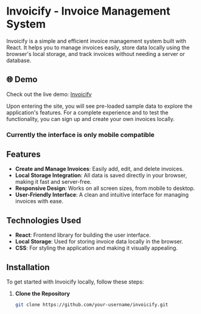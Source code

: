 # Invoicify - Invoice Management System

Invoicify is a simple and efficient invoice management system built with React. It helps you to manage invoices easily, store data locally using the browser's local storage, and track invoices without needing a server or database.

## 🌐 Demo

Check out the live demo: [Invoicify](https://invoiciify.netlify.app)

Upon entering the site, you will see pre-loaded sample data to explore the application's features. For a complete experience and to test the functionality, you can sign up and create your own invoices locally.

### Currently the interface is only mobile compatible

## Features

- **Create and Manage Invoices**: Easily add, edit, and delete invoices.
- **Local Storage Integration**: All data is saved directly in your browser, making it fast and server-free.
- **Responsive Design**: Works on all screen sizes, from mobile to desktop.
- **User-Friendly Interface**: A clean and intuitive interface for managing invoices with ease.

## Technologies Used

- **React**: Frontend library for building the user interface.
- **Local Storage**: Used for storing invoice data locally in the browser.
- **CSS**: For styling the application and making it visually appealing.

## Installation

To get started with Invoicify locally, follow these steps:

1. **Clone the Repository**

   ```bash
   git clone https://github.com/your-username/invoicify.git

